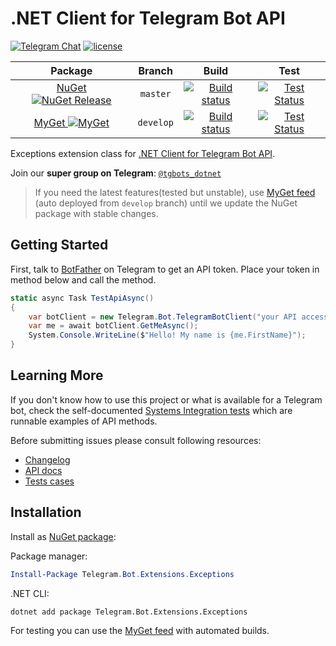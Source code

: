 # .NET Client for Telegram Bot API

[![Telegram Chat](https://img.shields.io/badge/Chat-Telegram-blue.svg)](https://t.me/tgbots_dotnet)
[![license](https://img.shields.io/github/license/TelegramBots/Telegram.Bot.Extensions.Exceptions.svg?maxAge=2592000)](https://raw.githubusercontent.com/TelegramBots/Telegram.Bot.Extensions.Exceptions/master/LICENSE.txt)

|Package|Branch|Build|Test|
|:-----:|:----:|:---:|:--:|
| [NuGet ![NuGet Release](https://img.shields.io/nuget/vpre/Telegram.Bot.Extensions.Exceptions.svg?label=Telegram.Bot.Extensions.Exceptions&maxAge=3600)](https://www.nuget.org/packages/Telegram.Bot.Extensions.Exceptions/) | `master` | [![Build status](https://ci.appveyor.com/api/projects/status/x0vwuxdhe644sys0/branch/master?svg=true)](https://ci.appveyor.com/project/MrRoundRobin/telegram-bot/branch/master) | [![Test Status](https://img.shields.io/travis/TelegramBots/Telegram.Bot.Extensions.Exceptions/master.svg?maxAge=3600&label=Test)](https://travis-ci.org/TelegramBots/Telegram.Bot.Extensions.Exceptions) |
| [MyGet ![MyGet](https://img.shields.io/myget/telegram-bot/v/Telegram.Bot.Extensions.Exceptions.svg?label=Telegram.Bot.Extensions.Exceptions&maxAge=3600)](https://www.myget.org/feed/telegram-bot/package/nuget/Telegram.Bot.Extensions.Exceptions) | `develop` | [![Build status](https://ci.appveyor.com/api/projects/status/x0vwuxdhe644sys0/branch/develop?svg=true)](https://ci.appveyor.com/project/MrRoundRobin/telegram-bot/branch/develop) | [![Test Status](https://img.shields.io/travis/TelegramBots/Telegram.Bot.Extensions.Exceptions/develop.svg?maxAge=3600&label=Test)](https://travis-ci.org/TelegramBots/Telegram.Bot.Extensions.Exceptions) |

Exceptions extension class for [.NET Client for Telegram Bot API](https://github.com/TelegramBots/Telegram.Bot).

Join our **super group on Telegram**: [`@tgbots_dotnet`](https://t.me/tgbots_dotnet)

> If you need the latest features(tested but unstable), use [MyGet feed](https://www.myget.org/feed/telegram-bot/package/nuget/Telegram.Bot.Extensions.Exceptions) (auto deployed from `develop` branch) until we update the NuGet package with stable changes.

## Getting Started

First, talk to [BotFather](https://t.me/botfather) on Telegram to get an API token. Place your token in method below and call the method.

```c#
static async Task TestApiAsync()
{
    var botClient = new Telegram.Bot.TelegramBotClient("your API access Token");
    var me = await botClient.GetMeAsync();
    System.Console.WriteLine($"Hello! My name is {me.FirstName}");
}
```

## Learning More

If you don't know how to use this project or what is available for a Telegram bot, check the self-documented [Systems Integration tests](./test/Exceptions.Tests.Integ/) which are runnable examples of API methods.

Before submitting issues please consult following resources:

* [Changelog](https://github.com/TelegramBots/Telegram.Bot.Extensions.Exceptions/blob/master/CHANGELOG.md)
* [API docs](https://core.telegram.org/bots/api)
* [Tests cases](./test/Exceptions.Tests.Integ/)

## Installation

Install as [NuGet package](https://www.nuget.org/packages/Telegram.Bot.Extensions.Exceptions/):

Package manager:

```powershell
Install-Package Telegram.Bot.Extensions.Exceptions
```

.NET CLI:

```bash
dotnet add package Telegram.Bot.Extensions.Exceptions
```

For testing you can use the [MyGet feed](https://www.myget.org/gallery/telegram-bot) with automated builds.
